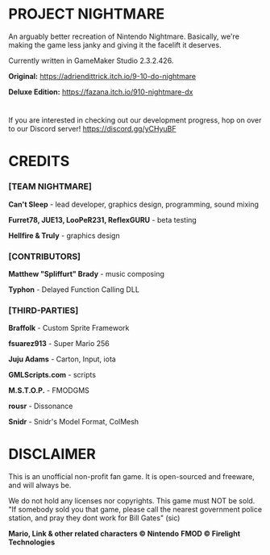 # PROJECT NIGHTMARE
An arguably better recreation of Nintendo Nightmare.
Basically, we're making the game less janky and giving it the facelift it deserves.

Currently written in GameMaker Studio 2.3.2.426.

**Original:** https://adriendittrick.itch.io/9-10-do-nightmare

**Deluxe Edition:** https://fazana.itch.io/910-nightmare-dx
# 
If you are interested in checking out our development progress, hop on over to our Discord server! https://discord.gg/yCHyuBF

# CREDITS
### [TEAM NIGHTMARE]

**Can't Sleep** - lead developer, graphics design, programming, sound mixing

**Furret78, JUE13, LooPeR231, ReflexGURU** - beta testing

**Hellfire & Truly** - graphics design

### [CONTRIBUTORS]

**Matthew "Spliffurt" Brady** - music composing

**Typhon** - Delayed Function Calling DLL

### [THIRD-PARTIES]

**Braffolk** - Custom Sprite Framework

**fsuarez913** - Super Mario 256

**Juju Adams** - Carton, Input, iota

**GMLScripts.com** - scripts

**M.S.T.O.P.** - FMODGMS

**rousr** - Dissonance

**Snidr** - Snidr's Model Format, ColMesh


# DISCLAIMER
This is an unofficial non-profit fan game. It is open-sourced and freeware, and will always be.

We do not hold any licenses nor copyrights. This game must NOT be sold.
"If somebody sold you that game, please call the nearest government police station, and pray they dont work for Bill Gates" (sic)

**Mario, Link & other related characters © Nintendo**
**FMOD © Firelight Technologies**